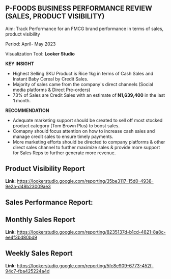 ## P-FOODS BUSINESS PERFORMANCE REVIEW (SALES, PRODUCT VISIBILITY)

Aim: Track Performance for an FMCG brand performance in terms of sales, product visibility

Period: April- May 2023

Visualization Tool: **Looker Studio**

**KEY INSIGHT**
- Highest Selling SKU Product is Rice 1kg in terms of Cash Sales and Instant Baby Cereal by Credit Sales.
- Majority of sales came from the company's direct channels (Social media platforms & Direct Pre-orders)
- 73% of Sales are Credit Sales with an estimate of **N1,639,400** in the last **1** month.

**RECOMMENDATION**
- Adequate marketing support should be created to sell off most stocked product category (Tom Brown Plus) to boost sales.
- Comapny should focus attention on how to increase cash sales and manage credit sales to ensure timely payments.
- More marketing efforts should be directed to company platforms & other direct sales channel to further maximize sales & provide more support for Sales Reps to further generate more revenue.

## Product Visibility Report
**Link**: https://lookerstudio.google.com/reporting/35be3117-15d0-4938-9e2a-d48b23009ae3
## Sales Performance Report:

## Monthly Sales Report
**Link**: https://lookerstudio.google.com/reporting/8235137d-b1cd-4821-8a8c-ee4f3bd80bd9

## Weekly Sales Report
**Link**: https://lookerstudio.google.com/reporting/5fc8e909-6773-452f-94c7-fba425224a4d

